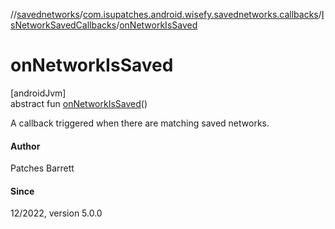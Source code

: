 //[savednetworks](../../../index.md)/[com.isupatches.android.wisefy.savednetworks.callbacks](../index.md)/[IsNetworkSavedCallbacks](index.md)/[onNetworkIsSaved](on-network-is-saved.md)

# onNetworkIsSaved

[androidJvm]\
abstract fun [onNetworkIsSaved](on-network-is-saved.md)()

A callback triggered when there are matching saved networks.

#### Author

Patches Barrett

#### Since

12/2022, version 5.0.0
